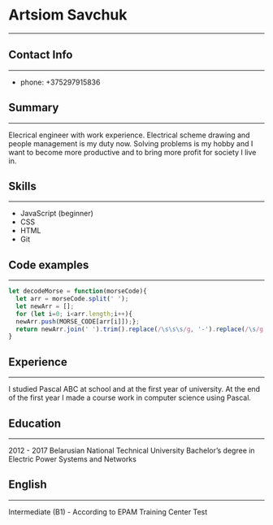 
# Artsiom Savchuk
***

## Contact Info
***
* phone: +375297915836


## Summary 
***
Elecrical engineer with work experience. Electrical scheme drawing and people management is my duty now. Solving problems is my hobby and I want to become more productive and to bring more profit for society I live in.

## Skills
***
* JavaScript (beginner) 
* CSS
* HTML
* Git

## Code examples
***
```javascript
let decodeMorse = function(morseCode){
  let arr = morseCode.split(' ');
  let newArr = [];
  for (let i=0; i<arr.length;i++){
  newArr.push(MORSE_CODE[arr[i]]);};
  return newArr.join(' ').trim().replace(/\s\s\s/g, '-').replace(/\s/g, '').replace(/-/g, ' ');
}
```

## Experience
***
I studied Pascal ABC at school and at the first year of university. At the end of the first year I made a course work in computer science using Pascal.


## Education
***
2012 - 2017 Belarusian National Technical University Bachelor’s degree in Electric Power Systems and Networks

## English
***
Intermediate (B1) - According to EPAM Training Center Test
